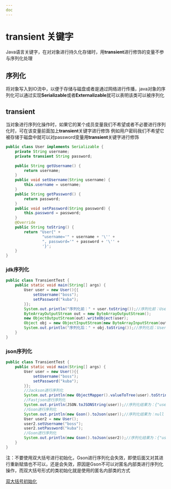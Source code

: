 ```yaml
---
doc
---
```


# transient 关键字


Java语言关键字，在对对象进行持久化存储时，用**transient**进行修饰的变量不参与序列化处理

## 序列化

将对象写入到IO流中，以便于存储与磁盘或者是通过网络进行传播，java对象的序列化可以通过实现**Serializable**或者**Externalizable**就可以表明该类可以被序列化

## transient

当对象进行序列化操作时，如果它的某个成员变量我们不希望或者不必要进行序列化时，可在该变量前面加上**transient**关键字进行修饰
例如用户密码我们不希望它被存储于磁盘中就可以对password变量用**transient**关键字进行修饰

```java
public class User implements Serializable {
	private String username;
    private transient String password;
    
    public String getUsername() {
        return username;
    }
    public void setUsername(String username) {
        this.username = username;
    }
    public String getPassword() {
        return password;
    }
    public void setPassword(String password) {
        this.password = password;
    }
    @Override
    public String toString() {
        return "User{" +
                "username='" + username + '\'' +
                ", password='" + password + '\'' +
                '}';
    }
}

```

### jdk序列化

```java
public class TransientTest {
    public static void main(String[] args) {
        User user = new User(){{
            setUsername("boss");
            setPassword("kuba");
        }};
        System.out.println("序列化前：" + user.toString());//序列化前：User{username='boss', password='kuba'}
        ByteArrayOutputStream out = new ByteArrayOutputStream();
        new ObjectOutputStream(out).writeObject(user);
        Object obj = new ObjectInputStream(new ByteArrayInputStream(out.toByteArray())).readObject();
        System.out.println("序列化后：" + obj.toString());//序列化后：User{username='boss', password='null'}
    }
}
```

### json序列化

```java
public class TransientTest {
    public static void main(String[] args) {
        User user = new User(){{
            setUsername("boss");
            setPassword("kuba");
        }};
        //Jackson进行序列化
        System.out.println(new ObjectMapper().valueToTree(user).toString());//序列化结果为：{"username":"boss","password":"kuba"}
        //Fastjson进行序列化
        System.out.println(JSON.toJSONString(user));//序列化结果为：{"username":"boss"}
        //Gson进行序列化
        System.out.println(new Gson().toJson(user));//序列化结果为：null
        User user2 = new User();
        user2.setUsername("boss");
        user2.setPassword("kuba");
        //Gson进行序列化
        System.out.println(new Gson().toJson(user2));//序列化结果为：{"username":"boss"}
    }
}
```

注：不要使用双大括号进行初始化，Gson进行序列化会失效，即使后面又对其进行重新赋值也不可以，还是会失效，原因是Gson不可以对匿名内部类进行序列化操作，而双大括号形式的类初始化就是使用的匿名内部类的方式

[双大括号初始化](/java/double-brace-init)

